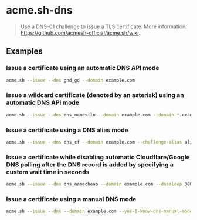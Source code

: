 # acme.sh-dns

> Use a DNS-01 challenge to issue a TLS certificate. More information: <https://github.com/acmesh-official/acme.sh/wiki>.

## Examples

### Issue a certificate using an automatic DNS API mode

```bash
acme.sh --issue --dns gnd_gd --domain example.com
```

### Issue a wildcard certificate (denoted by an asterisk) using an automatic DNS API mode

```bash
acme.sh --issue --dns dns_namesilo --domain example.com --domain *.example.com
```

### Issue a certificate using a DNS alias mode

```bash
acme.sh --issue --dns dns_cf --domain example.com --challenge-alias alias-for-example-validation.com
```

### Issue a certificate while disabling automatic Cloudflare/Google DNS polling after the DNS record is added by specifying a custom wait time in seconds

```bash
acme.sh --issue --dns dns_namecheap --domain example.com --dnssleep 300
```

### Issue a certificate using a manual DNS mode

```bash
acme.sh --issue --dns --domain example.com --yes-I-know-dns-manual-mode-enough-go-ahead-please
```
